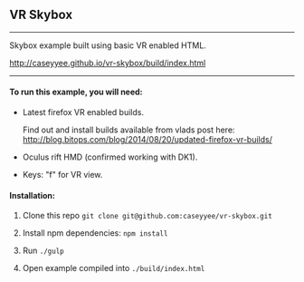## VR Skybox
------------
Skybox example built using basic VR enabled HTML.

http://caseyyee.github.io/vr-skybox/build/index.html


------------

#### To run this example, you will need:

* Latest firefox VR enabled builds.

    Find out and install builds available from vlads post here: http://blog.bitops.com/blog/2014/08/20/updated-firefox-vr-builds/

* Oculus rift HMD (confirmed working with DK1).

* Keys:  "f" for VR view.


#### Installation:

1. Clone this repo `git clone git@github.com:caseyyee/vr-skybox.git`

2. Install npm dependencies: `npm install`

3. Run `./gulp` 
    
4. Open example compiled into `./build/index.html`